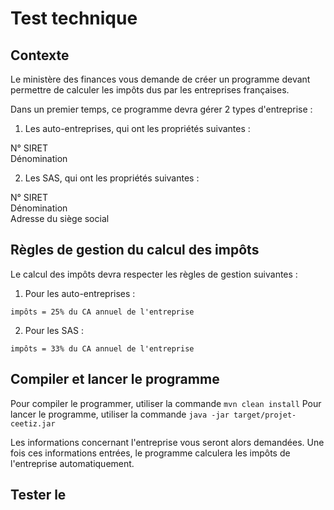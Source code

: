 # Test technique

## Contexte
Le ministère des finances vous demande de créer un programme devant permettre de calculer les impôts dus par les entreprises françaises.

Dans un premier temps, ce programme devra gérer 2 types d'entreprise :

1. Les auto-entreprises, qui ont les propriétés suivantes :

N° SIRET  
Dénomination

2. Les SAS, qui ont les propriétés suivantes :

N° SIRET  
Dénomination  
Adresse du siège social

## Règles de gestion du calcul des impôts
Le calcul des impôts devra respecter les règles de gestion suivantes :

1. Pour les auto-entreprises :

`impôts = 25% du CA annuel de l'entreprise`

2. Pour les SAS :

`impôts = 33% du CA annuel de l'entreprise`


## Compiler et lancer le programme

Pour compiler le programmer, utiliser la commande 
`mvn clean install`
Pour lancer le programme, utiliser la commande
`java -jar target/projet-ceetiz.jar`

Les informations concernant l'entreprise vous seront alors demandées. Une fois ces informations entrées, le programme 
calculera les impôts de l'entreprise automatiquement.

## Tester le  
